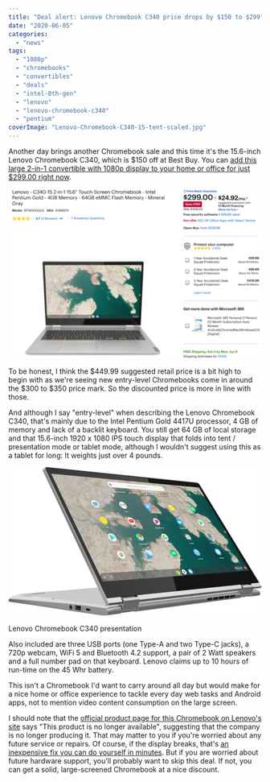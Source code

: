 ```yaml
---
title: "Deal alert: Lenovo Chromebook C340 price drops by $150 to $299"
date: "2020-06-05"
categories: 
  - "news"
tags: 
  - "1080p"
  - "chromebooks"
  - "convertibles"
  - "deals"
  - "intel-8th-gen"
  - "lenovo"
  - "lenovo-chromebook-c340"
  - "pentium"
coverImage: "Lenovo-Chromebook-C340-15-tent-scaled.jpg"
---
```


Another day brings another Chromebook sale and this time it's the 15.6-inch Lenovo Chromebook C340, which is $150 off at Best Buy. You can [add this large 2-in-1 convertible with 1080p display to your home or office for just $299.00 right now](https://www.bestbuy.com/site/lenovo-c340-15-2-in-1-15-6-touch-screen-chromebook-intel-pentium-gold-4gb-memory-64gb-emmc-flash-memory-mineral-gray/6398970.p?skuId=6398970).

[![](images/Lenovo-Chromebook-C340-Best-Buy-discount-1024x686.png)](https://www.bestbuy.com/site/lenovo-c340-15-2-in-1-15-6-touch-screen-chromebook-intel-pentium-gold-4gb-memory-64gb-emmc-flash-memory-mineral-gray/6398970.p?skuId=6398970)

To be honest, I think the $449.99 suggested retail price is a bit high to begin with as we're seeing new entry-level Chromebooks come in around the $300 to $350 price mark. So the discounted price is more in line with those.

And although I say "entry-level" when describing the Lenovo Chromebook C340, that's mainly due to the Intel Pentium Gold 4417U processor, 4 GB of memory and lack of a backlit keyboard. You still get 64 GB of local storage and that 15.6-inch 1920 x 1080 IPS touch display that folds into tent / presentation mode or tablet mode, although I wouldn't suggest using this as a tablet for long: It weights just over 4 pounds.

![Lenovo Chromebook C340 presentation](images/Lenovo-Chromebook-C340-presentation.jpg)

Lenovo Chromebook C340 presentation

Also included are three USB ports (one Type-A and two Type-C jacks), a 720p webcam, WiFi 5 and Bluetooth 4.2 support, a pair of 2 Watt speakers and a full number pad on that keyboard. Lenovo claims up to 10 hours of run-time on the 45 Whr battery.

This isn't a Chromebook I'd want to carry around all day but would make for a nice home or office experience to tackle every day web tasks and Android apps, not to mention video content consumption on the large screen.

I should note that the [official product page for this Chromebook on Lenovo's site](https://www.lenovo.com/us/en/laptops/lenovo/student-chromebooks/Lenovo-Chromebook-C340-15/p/88LGCC31290) says "This product is no longer available", suggesting that the company is no longer producing it. That may matter to you if you're worried about any future service or repairs. Of course, if the display breaks, that's [an inexpensive fix you can do yourself in minutes](https://www.aboutchromebooks.com/news/pro-tip-you-can-easily-replace-or-even-upgrade-a-broken-laptop-or-chromebook-display-for-not-much-money/). But if you are worried about future hardware support, you'll probably want to skip this deal. If not, you can get a solid, large-screened Chromebook at a nice discount.
